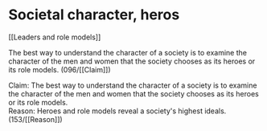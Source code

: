 # Societal character, heros

[[Leaders and role models]]

The best way to understand the character of a society is to examine the character of the men and women that the society chooses as its heroes or its role models. (096/[[Claim]])

Claim: The best way to understand the character of a society is to examine the character of the men and women that the society chooses as its heroes or its role models.<br>
Reason: Heroes and role models reveal a society's highest ideals.
(153/[[Reason]])